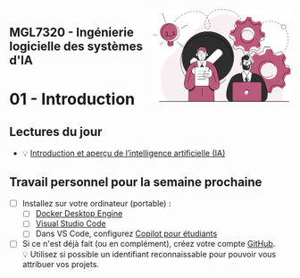 <img style="float: right;" src="../../images/component_engineering.svg" alt="EngineeringAISystems" width="250"/>

## MGL7320 - Ingénierie logicielle des systèmes d'IA
# 01 - Introduction

## Lectures du jour
- :bulb: [Introduction et aperçu de l’intelligence artificielle (IA)](./01_introduction.pdf)

## Travail personnel pour la semaine prochaine
- [ ] Installez sur votre ordinateur (portable) :
  - [ ] [Docker Desktop Engine](https://docs.docker.com/engine/install/)
  - [ ] [Visual Studio Code](https://code.visualstudio.com)
  - [ ] Dans VS Code, configurez [Copilot pour étudiants](https://adoption.microsoft.com/fr-fr/copilot-resources-for-education/)
- [ ] Si ce n'est déjà fait (ou en complément), créez votre compte [GitHub](https://github.com). <br>
:bulb: Utilisez si possible un identifiant reconnaissable pour pouvoir vous attribuer vos projets.
